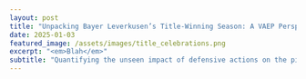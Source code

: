```yaml
---
layout: post
title: "Unpacking Bayer Leverkusen’s Title-Winning Season: A VAEP Perspective"
date: 2025-01-03
featured_image: /assets/images/title_celebrations.png
excerpt: "<em>Blah</em>"
subtitle: "Quantifying the unseen impact of defensive actions on the pitch"
---
```


